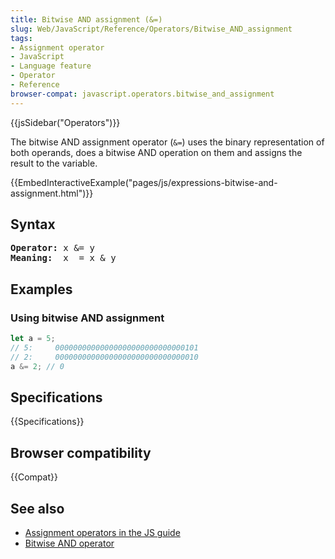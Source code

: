 ```yaml
---
title: Bitwise AND assignment (&=)
slug: Web/JavaScript/Reference/Operators/Bitwise_AND_assignment
tags:
- Assignment operator
- JavaScript
- Language feature
- Operator
- Reference
browser-compat: javascript.operators.bitwise_and_assignment
---
```

{{jsSidebar("Operators")}}

The bitwise AND assignment operator (`&=`) uses the binary representation of
both operands, does a bitwise AND operation on them and assigns the result to
the variable.

{{EmbedInteractiveExample("pages/js/expressions-bitwise-and-assignment.html")}}

## Syntax

<pre class="brush: js"><strong>Operator:</strong> x &#x26;= y
<strong>Meaning:</strong>  x  = x &#x26; y
</pre>

## Examples

### Using bitwise AND assignment

```js
let a = 5;
// 5:     00000000000000000000000000000101
// 2:     00000000000000000000000000000010
a &= 2; // 0
```

## Specifications

{{Specifications}}

## Browser compatibility

{{Compat}}

## See also

- [Assignment operators in the JS guide](/en-US/docs/Web/JavaScript/Guide/Expressions_and_Operators#Assignment)
- [Bitwise AND operator](/en-US/docs/Web/JavaScript/Reference/Operators/Bitwise_AND)
